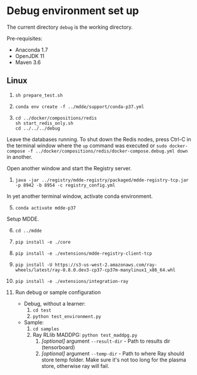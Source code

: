 # Debug environment set up

The current directory `debug` is the working directory.

Pre-requisites:
* Anaconda 1.7 
* OpenJDK 11
* Maven 3.6

## Linux

1. `sh prepare_test.sh`
   
2. `conda env create -f ../mdde/support/conda-p37.yml`   
  
3. ``` 
   cd ../docker/compositions/redis
   sh start_redis_only.sh
   cd ../../../debug
   ```

Leave the databases running. To shut down the Redis nodes, press Ctrl-C in the terminal window where the `up` command was executed or `sudo docker-compose -f ../docker/compositions/redis/docker-compose.debug.yml down` in another.

Open another window and start the Registry server.

1. `java -jar ../registry/mdde-registry/packaged/mdde-registry-tcp.jar -p 8942 -b 8954 -c registry_config.yml`


In yet another terminal window, activate conda environment.

5. `conda activate mdde-p37`

Setup MDDE.

6. `cd ../mdde`
   
7. `pip install -e ./core`
   
8.  `pip install -e ./extensions/mdde-registry-client-tcp`
    
9. `pip install -U https://s3-us-west-2.amazonaws.com/ray-wheels/latest/ray-0.8.0.dev3-cp37-cp37m-manylinux1_x86_64.whl`
    
10. `pip install -e ./extensions/integration-ray`

11. Run debug or sample configuration
    *  Debug, without a learner:
        1.  `cd test`
        2.  `python test_environment.py`
    *  Sample:
        1.  `cd samples`
        2.  Ray RLlib MADDPG: `python test_maddpg.py` 
            1.  *[optional]* argument `--result-dir` - Path to results dir (tensorboard)
            2.  *[optional]* argument `--temp-dir` - Path to where Ray should store temp folder. Make sure it's not too long for the plasma store, otherwise ray will fail.
